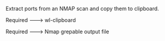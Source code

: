 Extract ports from an NMAP scan and copy them to clipboard.


Required ---> wl-clipboard

Required ---> Nmap grepable output file
